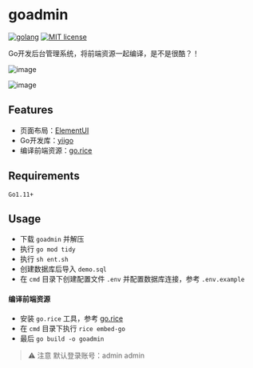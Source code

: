 # goadmin

[![golang](https://img.shields.io/badge/Language-Go-green.svg?style=flat)](https://golang.org)
[![MIT license](http://img.shields.io/badge/license-MIT-brightgreen.svg)](http://opensource.org/licenses/MIT)

Go开发后台管理系统，将前端资源一起编译，是不是很酷？！

![image](./page_home.png)

![image](./page_users.png)

## Features

- 页面布局：[ElementUI](https://element.eleme.cn/#/zh-CN)
- Go开发库：[yiigo](https://github.com/shenghui0779/yiigo)
- 编译前端资源：[go.rice](https://github.com/GeertJohan/go.rice)

## Requirements

`Go1.11+`

## Usage

- 下载 `goadmin` 并解压
- 执行 `go mod tidy`
- 执行 `sh ent.sh`
- 创建数据库后导入 `demo.sql`
- 在 `cmd` 目录下创建配置文件 `.env` 并配置数据库连接，参考 `.env.example`

#### 编译前端资源

- 安装 `go.rice` 工具，参考 [go.rice](https://github.com/GeertJohan/go.rice)
- 在 `cmd` 目录下执行 `rice embed-go`
- 最后 `go build -o goadmin`

> ⚠️ 注意
> 默认登录账号：admin admin
